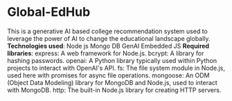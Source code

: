 # Global-EdHub
This is a generative AI based college recommendation system used to leverage the power of AI to change the educational landscape globally. <br>
**Technologies used**:
Node js
Mongo DB
GenAI
Embedded JS
**Required libraries**:
express: A web framework for Node.js.
bcrypt: A library for hashing passwords.
openai: A Python library typically used within Python projects to interact with OpenAI's API.
fs: The file system module in Node.js, used here with promises for async file operations.
mongoose: An ODM (Object Data Modeling) library for MongoDB and Node.js, used to interact with MongoDB.
http: The built-in Node.js library for creating HTTP servers.


